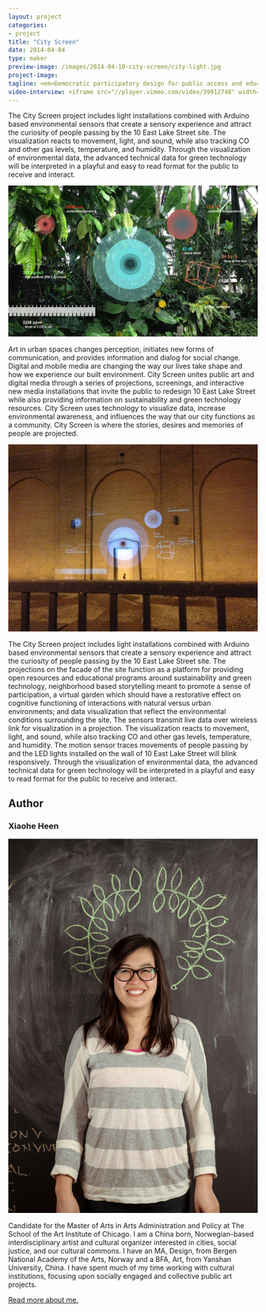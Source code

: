 ```yaml
---
layout: project
categories: 
- project
title: "City Screen"
date: 2014-04-04
type: maker
preview-image: /images/2014-04-10-city-screen/city-light.jpg
project-image:
tagline: <em>Democratic participatory design for public access and education for sustainability and green technology.</em>
video-interview: <iframe src="//player.vimeo.com/video/39912748" width="500" height="281" frameborder="0" webkitallowfullscreen mozallowfullscreen allowfullscreen></iframe> <p class="col-md-10 col-md-offset-3"><a href="http://vimeo.com/39912748">SAIC AGC GFRY Studio mock-up test</a> from <a href="http://vimeo.com/user10322039">David Evancho</a> on <a href="https://vimeo.com">Vimeo</a>.</p>
---
```


<p class="col-md-8 col-md-offset-2"> The City Screen project includes light installations combined with Arduino based environmental sensors that create a sensory experience and attract the curiosity of people passing by the 10 East Lake Street site. The visualization reacts to movement, light, and sound, while also tracking CO and other gas levels, temperature, and humidity. Through the visualization of environmental data, the advanced technical data for green technology will be interpreted in a playful and easy to read format for the public to receive and interact. </p>

<p class="col-md-10 col-md-offset-1"><img class="img-responsive img-thumbnail" src="/images/2014-04-10-city-screen/city-screen.jpg" alt="City Screen Diagram"/></p>

<p class="col-md-8 col-md-offset-2"> Art in urban spaces changes perception, initiates new forms of communication, and provides information and dialog for social change. Digital and mobile media are changing the way our lives take shape and how we experience our built environment. City Screen unites public art and digital media through a series of projections, screenings, and interactive new media installations that invite the public to redesign 10 East Lake Street while also providing information on sustainability and green technology resources. City Screen uses technology to visualize data, increase environmental awareness, and influences the way that our city functions as a community. City Screen is where the stories, desires and memories of people are projected.</p>

<p class="col-md-10 col-md-offset-1"><img class="img-responsive img-thumbnail" src="/images/2014-04-10-city-screen/city-projection.jpg" alt="Loops"/></p>

<p class="col-md-8 col-md-offset-2"> The City Screen project includes light installations combined with Arduino based environmental sensors that create a sensory experience and attract the curiosity of people passing by the 10 East Lake Street site. The projections on the facade of the site function as a platform for providing open resources and educational programs around sustainability and green technology, neighborhood based storytelling meant to promote a sense of participation, a virtual garden which should have a restorative effect on cognitive functioning of interactions with natural versus urban environments; and data visualization that reflect the environmental conditions surrounding the site. The sensors transmit live data over wireless link for visualization in a projection.  The visualization reacts to movement, light, and sound, while also tracking CO and other gas levels, temperature, and humidity. The motion sensor traces movements of people passing by and the LED lights installed on the wall of 10 East Lake Street will blink responsively. Through the visualization of environmental data, the advanced technical data for green technology will be interpreted in a playful and easy to read format for the public to receive and interact. </p>

<h2 class="col-md-10 col-md-offset-2">Author</h2>
	
<h3 class="col-md-10 col-md-offset-2">Xiaohe Heen</h3>

<p  class="col-md-2 pull-right"><img class="img-responsive img-rounded img-author" src="/images/2014-04-10-city-screen/xiaohe.jpg" alt="Xiaohe"/></p>

<p class="col-md-7 col-md-offset-2">
	Candidate for the Master of Arts in Arts Administration and Policy at The School of the Art Institute of Chicago. I am a China born, Norwegian-based interdisciplinary artist and cultural organizer interested in cities, social justice, and our cultural commons. I have an MA, Design, from Bergen National Academy of the Arts, Norway and a BFA, Art, from Yanshan University, China. I have spent much of my time working with cultural institutions, focusing upon socially engaged and collective public art projects. 
</p>

<p class="class-md-12 col-md-offset-7 icon-file-text">
	<a href='/docs/XH_saic.pdf' target="_blank">Read more about me.</a>
</p>


